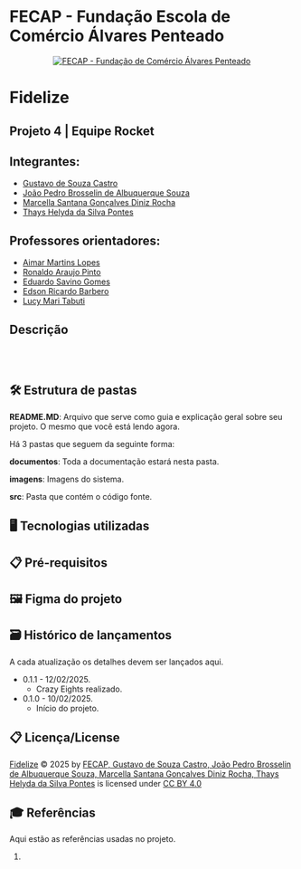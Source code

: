 # FECAP - Fundação Escola de Comércio Álvares Penteado

<p align="center">
<a href= "https://www.fecap.br/"><img src="https://encrypted-tbn0.gstatic.com/images?q=tbn:ANd9GcRhZPrRa89Kma0ZZogxm0pi-tCn_TLKeHGVxywp-LXAFGR3B1DPouAJYHgKZGV0XTEf4AE&usqp=CAU" alt="FECAP - Fundação de Comércio Álvares Penteado" border="0"></a>
</p>

# Fidelize

## Projeto 4 | Equipe Rocket

## Integrantes:  
- [Gustavo de Souza Castro](https://www.linkedin.com/in/gustavocastro01/)
- [João Pedro Brosselin de Albuquerque Souza](https://www.linkedin.com/in/brosselindev//)
- [Marcella Santana Gonçalves Diniz Rocha](https://www.linkedin.com/in/marcella-santana-b76883262/)  
- [Thays Helyda da Silva Pontes](https://www.linkedin.com/in/thays-pontes-14663822b/)  

## Professores orientadores: 
- [Aimar Martins Lopes](https://www.linkedin.com/in/aimarlopes/)
- [Ronaldo Araujo Pinto](https://br.linkedin.com/in/ronaldo-araujo-pinto-3542811a)
- [Eduardo Savino Gomes](https://br.linkedin.com/in/eduardo-savino)
- [Edson Ricardo Barbero](https://br.linkedin.com/in/edsonbarbero)
- [Lucy Mari Tabuti](https://br.linkedin.com/in/lucymari)

## Descrição

<p align="center">
  <br></br>

## 🛠 Estrutura de pastas

<b>README.MD</b>: Arquivo que serve como guia e explicação geral sobre seu projeto. O mesmo que você está lendo agora.

Há 3 pastas que seguem da seguinte forma:

<b>documentos</b>: Toda a documentação estará nesta pasta.

<b>imagens</b>: Imagens do sistema.

<b>src</b>: Pasta que contém o código fonte.

## 🖥 Tecnologias utilizadas 


## 📋 Pré-requisitos


## 🖼 Figma do projeto


## 🗃 Histórico de lançamentos
A cada atualização os detalhes devem ser lançados aqui.
* 0.1.1 - 12/02/2025.
  * Crazy Eights realizado. 
* 0.1.0 - 10/02/2025.
  * Início do projeto. 

## 📋 Licença/License

<a href="https://github.com/2025-2-NADS4/Projeto4/">Fidelize</a> © 2025 by <a href="https://creativecommons.org">FECAP, Gustavo de Souza Castro, João Pedro Brosselin de Albuquerque Souza, Marcella Santana Gonçalves Diniz Rocha, Thays Helyda da Silva Pontes</a> is licensed under <a href="https://creativecommons.org/licenses/by/4.0/">CC BY 4.0</a><img src="https://mirrors.creativecommons.org/presskit/icons/cc.svg" alt="" style="max-width: 1em;max-height:1em;margin-left: .2em;"><img src="https://mirrors.creativecommons.org/presskit/icons/by.svg" alt="" style="max-width: 1em;max-height:1em;margin-left: .2em;">

## 🎓 Referências

Aqui estão as referências usadas no projeto.

1.
